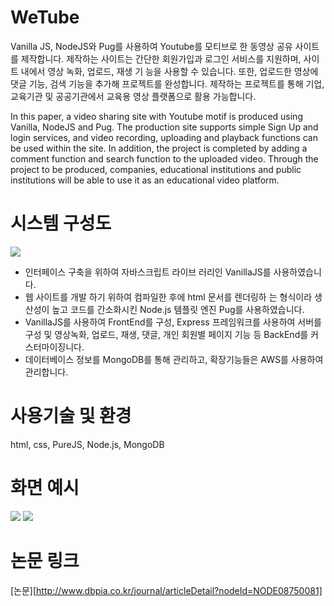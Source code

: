 # WeTube

Vanilla JS, NodeJS와 Pug를 사용하여 Youtube를 모티브로 한 동영상 공유 사이트를 제작합니다.
제작하는 사이트는 간단한 회원가입과 로그인 서비스를 지원하며, 사이트 내에서 영상 녹화, 업로드, 재생 기 능을 사용할 수 있습니다. 또한, 업로드한 영상에 댓글 기능, 검색 기능을 추가해 프로젝트를 완성합니다.
제작하는 프로젝트를 통해 기업, 교육기관 및 공공기관에서 교육용 영상 플랫폼으로 활용 가능합니다.

In this paper, a video sharing site with Youtube motif is produced using Vanilla, NodeJS and Pug. The production site supports simple Sign Up and login services, and video recording, uploading and playback functions can be used within the site. In addition, the project is completed by adding a comment function and search function to the uploaded video. Through the project to be produced, companies, educational institutions and public institutions will be able to use it as an educational video platform.

# 시스템 구성도
<img src="https://user-images.githubusercontent.com/43171179/101597501-2056b680-3a3a-11eb-8f8f-1ff1fdeb4632.png">


* 인터페이스 구축을 위하여 자바스크립트 라이브 러리인 VanillaJS를 사용하였습니다.
* 웹 사이트를 개발 하기 위하여 컴파일한 후에 html 문서를 렌더링하 는 형식이라 생산성이 높고 코드를 간소화시킨 Node.js 템플릿 엔진 Pug를 사용하였습니다.
* VanillaJS를 사용하여 FrontEnd를 구성, Express 프레임워크를 사용하여 서버를 구성 및 영상녹화, 업로드, 재생, 댓글, 개인 회원별 페이지 기능 등 BackEnd를 커스터마이징니다.
* 데이터베이스 정보를 MongoDB를 통해 관리하고, 확장기능들은 AWS를 사용하여 관리합니다.

# 사용기술 및 환경
html, css, PureJS, Node.js, MongoDB 
# 화면 예시
<img src="https://user-images.githubusercontent.com/43171179/101597512-2351a700-3a3a-11eb-96bd-542988390973.png">
<img src="https://user-images.githubusercontent.com/43171179/101597520-25b40100-3a3a-11eb-9ebd-2c5c03205c02.png">

# 논문 링크

[논문][http://www.dbpia.co.kr/journal/articleDetail?nodeId=NODE08750081]

